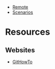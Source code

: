 * [Remote](Remote.md)
* [Scenarios](Scenarios.md)

# Resources
## Websites
* [GitHowTo](https://githowto.com/ru)
